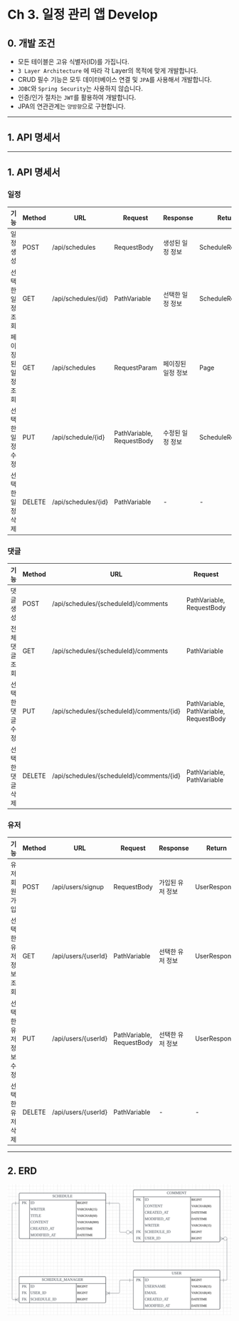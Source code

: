 # Ch 3. 일정 관리 앱 Develop

## 0. 개발 조건

- 모든 테이블은 고유 식별자(ID)를 가집니다.
- `3 Layer Architecture` 에 따라 각 Layer의 목적에 맞게 개발합니다.
- CRUD 필수 기능은 모두 데이터베이스 연결 및  `JPA`를 사용해서 개발합니다.
- `JDBC`와 `Spring Security`는 사용하지 않습니다.
- 인증/인가 절차는 `JWT`를 활용하여 개발합니다.
- JPA의 연관관계는 `양방향`으로 구현합니다.
---

## 1. API 명세서
---

## 1. API 명세서
### 일정
| 기능         | Method | URL                 | Request                   | Response   | Return                       |
|------------|--------|---------------------|---------------------------|------------|------------------------------|
| 일정 생성      | POST   | /api/schedules      | RequestBody               | 생성된 일정 정보  | ScheduleResponse             |
| 선택한 일정 조회  | GET    | /api/schedules/{id} | PathVariable              | 선택한 일정 정보  | ScheduleResponse             |
| 페이징된 일정 조회 | GET    | /api/schedules      | RequestParam              | 페이징된 일정 정보 | Page<SchedulePagingResponse> |
| 선택한 일정 수정  | PUT    | /api/schedule/{id}  | PathVariable, RequestBody | 수정된 일정 정보  | ScheduleResponse             |
| 선택한 일정 삭제  | DELETE | /api/schedules/{id} | PathVariable              | -          | -                            |

### 댓글
| 기능        | Method | URL                                       | Request                                 | Response  | Return                |
|-----------|--------|-------------------------------------------|-----------------------------------------|-----------|-----------------------|
| 댓글 생성     | POST   | /api/schedules/{scheduleId}/comments      | PathVariable, RequestBody               | 생성된 댓글 정보 | CommentResponse       |
| 전체 댓글 조회  | GET    | /api/schedules/{scheduleId}/comments      | PathVariable                            | 모든 댓글 정보  | List<CommentResponse> |
| 선택한 댓글 수정 | PUT    | /api/schedules/{scheduleId}/comments/{id} | PathVariable, PathVariable, RequestBody | 수정된 댓글 정보 | CommentResponse       |
| 선택한 댓글 삭제 | DELETE | /api/schedules/{scheduleId}/comments/{id} | PathVariable, PathVariable              | -         | -                     |

### 유저
| 기능           | Method | URL                 | Request                   | Response  | Return       |
|--------------|--------|---------------------|---------------------------|-----------|--------------|
| 유저 회원가입      | POST   | /api/users/signup   | RequestBody               | 가입된 유저 정보 | UserResponse |
| 선택한 유저 정보 조회 | GET    | /api/users/{userId} | PathVariable              | 선택한 유저 정보 | UserResponse |
| 선택한 유저 정보 수정 | PUT    | /api/users/{userId} | PathVariable, RequestBody | 선택한 유저 정보 | UserResponse |
| 선택한 유저 삭제    | DELETE | /api/users/{userId} | PathVariable              | -         | -            |
---

## 2. ERD
![ERD1](/img/ERD1.png)